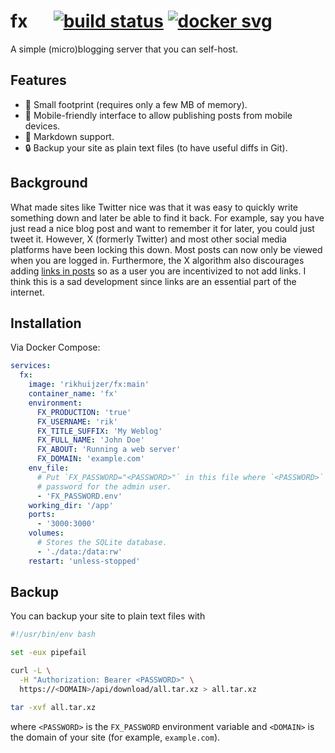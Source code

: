 # fx &emsp; [![build status]][actions] [![docker svg]][docker]

[build status]: https://img.shields.io/github/actions/workflow/status/rikhuijzer/fx/ci.yml?branch=main
[actions]: https://github.com/rikhuijzer/fx/actions?query=branch%3Amain
[docker svg]: https://img.shields.io/badge/docker-%230db7ed.svg?logo=docker&logoColor=white
[docker]: https://hub.docker.com/repository/docker/rikhuijzer/fx

A simple (micro)blogging server that you can self-host.

## Features

- 🚀 Small footprint (requires only a few MB of memory).
- 📱 Mobile-friendly interface to allow publishing posts from mobile devices.
- 📝 Markdown support.
- 🔒 Backup your site as plain text files (to have useful diffs in Git).

## Background

What made sites like Twitter nice was that it was easy to quickly write something down and later be able to find it back.
For example, say you have just read a nice blog post and want to remember it for later, you could just tweet it.
However, X (formerly Twitter) and most other social media platforms have been locking this down.
Most posts can now only be viewed when you are logged in.
Furthermore, the X algorithm also discourages adding [links in posts](https://x.com/TheBubbleBubble/status/1849818873018610090) so as a user you are incentivized to not add links.
I think this is a sad development since links are an essential part of the internet.

## Installation

Via Docker Compose:

```yml
services:
  fx:
    image: 'rikhuijzer/fx:main'
    container_name: 'fx'
    environment:
      FX_PRODUCTION: 'true'
      FX_USERNAME: 'rik'
      FX_TITLE_SUFFIX: 'My Weblog'
      FX_FULL_NAME: 'John Doe'
      FX_ABOUT: 'Running a web server'
      FX_DOMAIN: 'example.com'
    env_file:
      # Put `FX_PASSWORD="<PASSWORD>"` in this file where `<PASSWORD>` is the
      # password for the admin user.
      - 'FX_PASSWORD.env'
    working_dir: '/app'
    ports:
      - '3000:3000'
    volumes:
      # Stores the SQLite database.
      - './data:/data:rw'
    restart: 'unless-stopped'
```

## Backup

You can backup your site to plain text files with

```bash
#!/usr/bin/env bash

set -eux pipefail

curl -L \
  -H "Authorization: Bearer <PASSWORD>" \
  https://<DOMAIN>/api/download/all.tar.xz > all.tar.xz

tar -xvf all.tar.xz
```

where `<PASSWORD>` is the `FX_PASSWORD` environment variable and `<DOMAIN>` is the domain of your site (for example, `example.com`).
